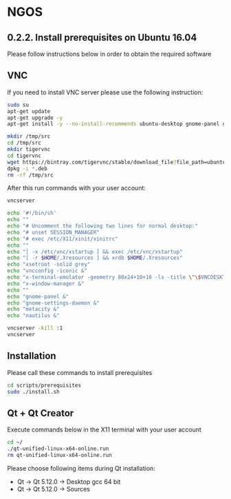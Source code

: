 NGOS
====

0.2.2. Install prerequisites on Ubuntu 16.04
--------------------------------------------

Please follow instructions below in order to obtain the required software

VNC
---

If you need to install VNC server please use the following instruction:

```sh
sudo su
apt-get update
apt-get upgrade -y
apt-get install -y --no-install-recommends ubuntu-desktop gnome-panel gnome-settings-daemon metacity nautilus gnome-terminal libtasn1-3-bin xfce4 xfce4-goodies

mkdir /tmp/src
cd /tmp/src
mkdir tigervnc
cd tigervnc
wget https://bintray.com/tigervnc/stable/download_file?file_path=ubuntu-16.04LTS%2Famd64%2Ftigervncserver_1.8.0-1ubuntu1_amd64.deb
dpkg -i *.deb
rm -rf /tmp/src
```

After this run commands with your user account:

```sh
vncserver

echo '#!/bin/sh'                                                                       >  ~/.vnc/xstartup
echo ""                                                                                >> ~/.vnc/xstartup
echo "# Uncomment the following two lines for normal desktop:"                         >> ~/.vnc/xstartup
echo "# unset SESSION_MANAGER"                                                         >> ~/.vnc/xstartup
echo "# exec /etc/X11/xinit/xinitrc"                                                   >> ~/.vnc/xstartup
echo ""                                                                                >> ~/.vnc/xstartup
echo "[ -x /etc/vnc/xstartup ] && exec /etc/vnc/xstartup"                              >> ~/.vnc/xstartup
echo "[ -r $HOME/.Xresources ] && xrdb $HOME/.Xresources"                              >> ~/.vnc/xstartup
echo "xsetroot -solid grey"                                                            >> ~/.vnc/xstartup
echo "vncconfig -iconic &"                                                             >> ~/.vnc/xstartup
echo "x-terminal-emulator -geometry 80x24+10+10 -ls -title \"\$VNCDESKTOP Desktop\" &" >> ~/.vnc/xstartup
echo "x-window-manager &"                                                              >> ~/.vnc/xstartup
echo ""                                                                                >> ~/.vnc/xstartup
echo "gnome-panel &"                                                                   >> ~/.vnc/xstartup
echo "gnome-settings-daemon &"                                                         >> ~/.vnc/xstartup
echo "metacity &"                                                                      >> ~/.vnc/xstartup
echo "nautilus &"                                                                      >> ~/.vnc/xstartup

vncserver -kill :1
vncserver
```

Installation
------------

Please call these commands to install prerequisites

```sh
cd scripts/prerequisites
sudo ./install.sh
```

Qt + Qt Creator
---------------

Execute commands below in the X11 terminal with your user account

```sh
cd ~/
./qt-unified-linux-x64-online.run
rm qt-unified-linux-x64-online.run
```

Please choose following items during Qt installation:
* Qt -> Qt 5.12.0 -> Desktop gcc 64 bit
* Qt -> Qt 5.12.0 -> Sources
